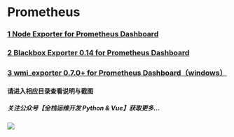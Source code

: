 # Prometheus
### [1 Node Exporter for Prometheus Dashboard ](https://github.com/starsliao/Prometheus/tree/master/node_exporter)
### [2 Blackbox Exporter 0.14 for Prometheus Dashboard](https://github.com/starsliao/Prometheus/tree/master/blackbox_exporter)
### [3 wmi_exporter 0.7.0+ for Prometheus Dashboard（windows）](https://github.com/starsliao/Prometheus/tree/master/wmi_exporter)

#### 请进入相应目录查看说明与截图

##### 关注公众号【**全栈运维开发 Python & Vue**】获取更多...
![](https://github.com/starsliao/Prometheus/blob/master/qr.jpg)
